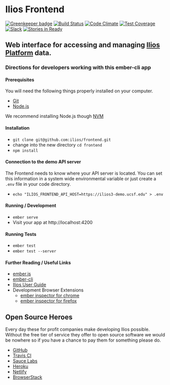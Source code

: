 # Ilios Frontend

[![Greenkeeper badge](https://badges.greenkeeper.io/ilios/frontend.svg)](https://greenkeeper.io/)
[![Build Status](https://travis-ci.org/ilios/frontend.svg?branch=master)](https://travis-ci.org/ilios/frontend)
[![Code Climate](https://codeclimate.com/github/ilios/frontend/badges/gpa.svg)](https://codeclimate.com/github/ilios/frontend)
[![Test Coverage](https://codeclimate.com/github/ilios/frontend/badges/coverage.svg)](https://codeclimate.com/github/ilios/frontend/coverage)
[![Slack](https://ilios-slack.herokuapp.com/badge.svg)](https://ilios-slack.herokuapp.com/)
[![Stories in Ready](https://badge.waffle.io/ilios/frontend.png?label=ready&title=Ready)](https://waffle.io/ilios/frontend)

## Web interface for accessing and managing [Ilios Platform](https://github.com/ilios/ilios) data.

### Directions for developers working with this ember-cli app

#### Prerequisites

You will need the following things properly installed on your computer.

* [Git](https://git-scm.com/)
* [Node.js](https://nodejs.org/)

We recommend installing Node.js though [NVM](https://github.com/creationix/nvm#installation)

#### Installation

* `git clone git@github.com:ilios/frontend.git`
* change into the new directory `cd frontend`
* `npm install`

#### Connection to the demo API server

The Frontend needs to know where your API server is located.  You can set this information in a system wide
environmental variable or just create a `.env` file in your code directory.
* `echo "ILIOS_FRONTEND_API_HOST=https://ilios3-demo.ucsf.edu" > .env`

#### Running / Development

* `ember serve`
* Visit your app at http://localhost:4200

#### Running Tests

* `ember test`
* `ember test --server`

#### Further Reading / Useful Links

* [ember.js](https://emberjs.com/)
* [ember-cli](https://ember-cli.com/)
* [Ilios User Guide](https://www.gitbook.com/book/iliosproject/ilios-user-guide/details)
* Development Browser Extensions
  * [ember inspector for chrome](https://chrome.google.com/webstore/detail/ember-inspector/bmdblncegkenkacieihfhpjfppoconhi)
  * [ember inspector for firefox](https://addons.mozilla.org/en-US/firefox/addon/ember-inspector/)

## Open Source Heroes

Every day these for profit companies make developing Ilios possible.  Without the free tier of service they offer to
open source software we would be nowhere so if you have a chance to pay them for something please do.

- [GitHub](https://github.com)
- [Travis CI](https://travis-ci.org/)  
- [Sauce Labs](https://saucelabs.com/)
- [Heroku](https://www.heroku.com)
- [Netlify](https://www.netlify.com)
- [BrowserStack](https://www.browserstack.com)
